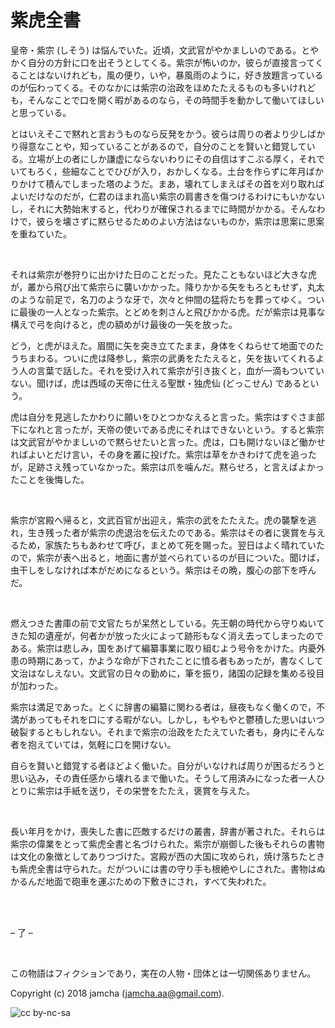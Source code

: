 

# 紫虎全書

皇帝・紫宗 (しそう) は悩んでいた。近頃，文武官がやかましいのである。とやかく自分の方針に口を出そうとしてくる。紫宗が怖いのか，彼らが直接言ってくることはないけれども，風の便り，いや，暴風雨のように，好き放題言っているのが伝わってくる。そのなかには紫宗の治政をほめたたえるものも多いけれども，そんなことで口を開く暇があるのなら，その時間手を動かして働いてほしいと思っている。  

とはいえそこで黙れと言おうものなら反発をかう。彼らは周りの者より少しばかり得意なことや，知っていることがあるので，自分のことを賢いと錯覚している。立場が上の者にしか謙虚にならないわりにその自信はすこぶる厚く，それでいてもろく，些細なことでひびが入り，おかしくなる。土台を作らずに年月ばかりかけて積んでしまった塔のようだ。まあ，壊れてしまえばその首を刈り取ればよいだけなのだが，仁君のほまれ高い紫宗の肩書きを傷つけるわけにもいかないし，それに大勢始末すると，代わりが確保されるまでに時間がかかる。そんなわけで，彼らを壊さずに黙らせるためのよい方法はないものか，紫宗は思案に思案を重ねていた。  

<br>  

それは紫宗が巻狩りに出かけた日のことだった。見たこともないほど大きな虎が，叢から飛び出て紫宗らに襲いかかった。降りかかる矢をもろともせず，丸太のような前足で，名刀のような牙で，次々と仲間の猛将たちを葬ってゆく。ついに最後の一人となった紫宗。とどめを刺さんと飛びかかる虎。だが紫宗は見事な構えで弓を向けると，虎の額めがけ最後の一矢を放った。  

どう，と虎がほえた。眉間に矢を突き立てたまま，身体をくねらせて地面でのたうちまわる。ついに虎は降参し，紫宗の武勇をたたえると，矢を抜いてくれるよう人の言葉で話した。それを受け入れて紫宗が引き抜くと，血が一滴もついていない。聞けば，虎は西域の天帝に仕える聖獣・独虎仙 (どっこせん) であるという。  

虎は自分を見逃したかわりに願いをひとつかなえると言った。紫宗はすぐさま部下になれと言ったが，天帝の使いである虎にそれはできないという。すると紫宗は文武官がやかましいので黙らせたいと言った。虎は，口も開けないほど働かせればよいとだけ言い，その身を叢に投げた。紫宗は草をかきわけて虎を追ったが，足跡さえ残っていなかった。紫宗は爪を噛んだ。黙らせろ，と言えばよかったことを後悔した。  

<br>  

紫宗が宮殿へ帰ると，文武百官が出迎え，紫宗の武をたたえた。虎の襲撃を逃れ，生き残った者が紫宗の虎退治を伝えたのである。紫宗はその者に褒賞を与えるため，家族たちもあわせて呼び，まとめて死を賜った。翌日はよく晴れていたので，紫宗が表へ出ると，地面に書が並べられているのが目についた。聞けば，虫干しをしなければ本がだめになるという。紫宗はその晩，腹心の部下を呼んだ。  

<br>  

燃えつきた書庫の前で文官たちが呆然としている。先王朝の時代から守りぬいてきた知の遺産が，何者かが放った火によって跡形もなく消え去ってしまったのである。紫宗は悲しみ，国をあげて編纂事業に取り組むよう号令をかけた。内憂外患の時期にあって，かような命が下されたことに憤る者もあったが，書なくして文治はなしえない。文武官の日々の勤めに，筆を振り，諸国の記録を集める役目が加わった。  

紫宗は満足であった。とくに辞書の編纂に関わる者は，昼夜もなく働くので，不満があってもそれを口にする暇がない。しかし，もやもやと鬱積した思いはいつ破裂するともしれない。それまで紫宗の治政をたたえていた者も，身内にそんな者を抱えていては，気軽に口を開けない。  

自らを賢いと錯覚する者ほどよく働いた。自分がいなければ周りが困るだろうと思い込み，その責任感から壊れるまで働いた。そうして用済みになった者一人ひとりに紫宗は手紙を送り，その栄誉をたたえ，褒賞を与えた。  

<br>  

長い年月をかけ，喪失した書に匹敵するだけの叢書，辞書が著された。それらは紫宗の偉業をとって紫虎全書と名づけられた。紫宗が崩御した後もそれらの書物は文化の象徴としてありつづけた。宮殿が西の大国に攻められ，焼け落ちたときも紫虎全書は守られた。だがついには書の守り手も根絶やしにされた。書物はぬかるんだ地面で砲車を運ぶための下敷きにされ，すべて失われた。  

<br>  
<br>  

&#x2013; 了 &#x2013;  

<br>  

この物語はフィクションであり，実在の人物・団体とは一切関係ありません。  

Copyright (c) 2018 jamcha (jamcha.aa@gmail.com).  

![cc by-nc-sa](https://i.creativecommons.org/l/by-nc-sa/4.0/88x31.png)  

